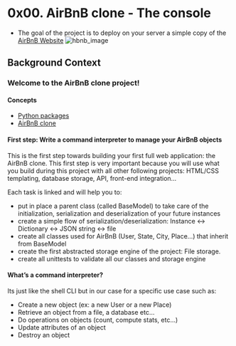 # 0x00. AirBnB clone - The console
* The goal of the project is to deploy on your server a simple copy of the [AirBnB Website](https://intranet.alxswe.com/rltoken/m8g02HcD2ovrl_K-zulYBw)
![hbnb_image](https://s3.amazonaws.com/alx-intranet.hbtn.io/uploads/medias/2018/6/65f4a1dd9c51265f49d0.png?X-Amz-Algorithm=AWS4-HMAC-SHA256&X-Amz-Credential=AKIARDDGGGOUSBVO6H7D%2F20230808%2Fus-east-1%2Fs3%2Faws4_request&X-Amz-Date=20230808T142818Z&X-Amz-Expires=86400&X-Amz-SignedHeaders=host&X-Amz-Signature=b42f7027a14a3c65f267489649f312c73633ebd6e666fe0fb891cb3da25209ec)

## Background Context
### Welcome to the AirBnB clone project!
#### Concepts
* [Python packages](https://intranet.alxswe.com/concepts/66)
* [AirBnB clone](https://intranet.alxswe.com/concepts/74)

#### First step: Write a command interpreter to manage your AirBnB objects
This is the first step towards building your first full web application: the AirBnB clone. This first step is very important because you will use what you build during this project with all other following projects: HTML/CSS templating, database storage, API, front-end integration…

Each task is linked and will help you to:

* put in place a parent class (called BaseModel) to take care of the initialization, serialization and deserialization of your future instances
* create a simple flow of serialization/deserialization: Instance <-> Dictionary <-> JSON string <-> file
* create all classes used for AirBnB (User, State, City, Place…) that inherit from BaseModel
* create the first abstracted storage engine of the project: File storage.
* create all unittests to validate all our classes and storage engine

#### What’s a command interpreter?
Its just like the shell CLI but in our case for a specific use case such as:
* Create a new object (ex: a new User or a new Place)
* Retrieve an object from a file, a database etc…
* Do operations on objects (count, compute stats, etc…)
* Update attributes of an object
* Destroy an object
